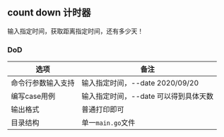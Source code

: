 ## count down 计时器
输入指定时间，获取距离指定时间，还有多少天！

### DoD
|选项|备注|
|---|---|
|命令行参数输入支持| 输入指定时间，--date 2020/09/20 |
|编写case用例| 输入指定时间，--date 可以得到具体天数|
|输出格式| 普通打印即可|
|目录结构| 单一`main.go`文件|

